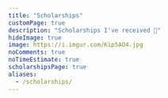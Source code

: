 ```yaml
---
title: "Scholarships"
customPage: true
description: "Scholarships I've received 💸"
hideImage: true
image: https://i.imgur.com/Kip5AO4.jpg
noComments: true
noTimeEstimate: true
scholarshipsPage: true
aliases:
  - /scholarships/
---
```

